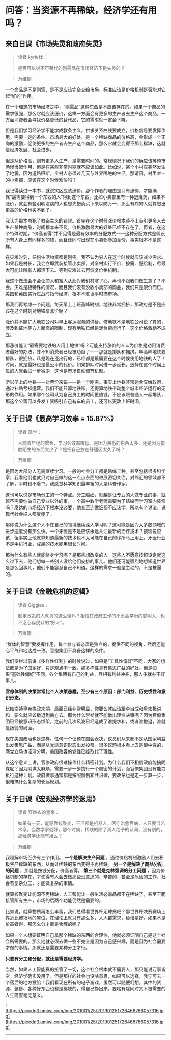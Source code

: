 # 问答：当资源不再稀缺，经济学还有用吗？

## 来自日课《市场失灵和政府失灵》

> 读者 kyrie杜：
> 
> 是否可以说不可替代的刚需品在市场经济下是失灵的？

> 万维钢

一个商品是不是刚需、是不是应该完全交给市场，标准应该是价格机制是否能对它起“好的”作用。

在一个理想的市场经济之中，“刚需品”这种东西是不应该存在的。如果一个商品的需求很强，那么它就应该涨价，这样一方面会有更多的生产者去生产这个商品，一方面消费者会寻找价格更低的替代品，它的需求就一定会下降。

但是我们学习经济学不能学成教条主义。供求关系曲线要成立，价格信号要发挥作用，需要一定的条件。市场最大的好处，是一个稀缺商品的价格高，会形成一个正向的激励，促使更多的生产者去生产这个商品，那么它就会变得不那么稀缺，这就是经济发展、社会进步。

但是从价格高，到有更多人生产，是需要时间的。常规情况下我们的确应该等待市场慢慢起作用，但是在某些非常时期就不应该如此。比如说，某个小村庄突然发生了地震，因为道路阻断，全村人必须过几天与外界隔绝的生活。那请问，村里唯一的小卖部，应该在这个时候涨价吗？

我记得读过一本书，就说灾区应该涨价。那个作者的理由是只有涨价，才能确保“最需要得到一个东西的人”得到这个东西。比如小卖部里有一种退烧药，如果不涨价，就会有些明明没病的人也想先把药买下来以防万一，那么有病的人就算想出更高的价格也买不到了。

我认为那本书犯了教条主义的错误。首先在这个时候涨价根本谈不上吸引更多人去生产某种商品，时间根本来不及，价格激励最大的好处已经不存在了。再者，在这个特殊时期，“价高者得”并不见得是最有效率的分配方式——这种分配方式是假设所有人身上有同样多的钱，而且还同时出现在小卖部参加竞价，事实根本不是这样。

在灾难时刻，任何生活物资都是刚需。我不认为穷人在这个时候就应该减少需求。如果我是村长，我会立即武装接管小卖部，对全村实行平价、按需、配给制，尽最大可能让所有人都活下去。等到灾难过去再恢复价格机制。

我这个做法会不会让商人和富人从此对我们村寒了心，再也不跟我们做生意了？不会。灾难是极特殊的情况，而且我们没有没收小卖部的商品，我们只是限价而已。美国和英国实行过战时指令经济，根本不耽误平时搞市场。

那我们再考虑一个问题，每天早上上班高峰时刻，地铁非常拥挤，那政府是不是应该在这个时刻对地铁票涨价呢？

涨价并不能扩大地铁公司对早上客运服务的供给。修地铁不是地铁公司说了算的，涉及到征地等方方面面的限制，现有地铁已经是满负荷运行了。这个价格激励不成立。

那涨价能让“最需要地铁的人用上地铁”吗？可能支持涨价的人认为价格是劝阻消费者最好的办法，殊不知消费者已经被劝阻了——那就是排队和拥挤。早高峰地铁要排队，很拥挤，凡是现在还出行的，已经都是最需要在这个时候使用地铁的人了！时间，就是最好也是最公平的代价。如果排队时间进一步延长，选择在这个时候上班的人就会进一步减少，这也是市场自动调节机制。

所以早上的地铁——对票价来说——是一个刚需。事实上地铁非常适合交给政府、通过补贴亏损运营。我们不能只算地铁账，还得算地铁带动整个城市经济运行的无形的作用。如果哪个公司认为自己员工的时间更值钱，不应该跟普通人一起排队，那这个公司可以多发工资吸引自己有车的员工，还可以更改上班时间。

## 关于日课《最高学习效率 = 15.87%》

> 读者 皓学：
> 
> 人随着年纪的增长，学习会效率降低。是因为熟悉的东西太多，还是因为接触陌生的东西太少了？是把自己放在舒适区太久了吗？

> 万维钢

是因为大部分人无需继续学习。一般的社会分工都是熟练工种。甚至包括很多科学家，我看他们也就只对自己做的这一点点东西的进展密切关注，对邻近的领域都不了解，平时也不看书。我感觉科学知识最丰富的人是科普作家。

这也可以说是市场分工的一个特点。分工越细，就越是让专业的人做专业的事，就越不需要你做自己专业以外的事。一个高中数学老师需要为了结婚而学习室内装修吗？发达的市场经济下根本没必要，他甚至连做饭都不应该学。所以有个说法，说现代社会把人都变傻了。

那你说为什么这个人不在自己的领域继续深入学习呢？这可能是因为大多数领域的进步速度没有那么快。一个牙医是不是应该永远关注最新的治疗技术？按理说应该，但事实上他就算知道最新的技术也不太可能在自己的诊所马上用上。牙医行业不是手机行业，成熟的技术能用很长时间。

那为什么有些人就能终身学习呢？是那些想改变的人。这些人不愿意按照设定就这么过下去，他们想做一些别人没给他们安排的事儿。他们还可能强烈地想知道世界是怎么回事儿，他们不能容忍自己不知道。这样的需求一般是主动的，不是被逼的。

## 关于日课《金融危机的逻辑》

> 读者 Giggles：
> 
> 制定政策的人就真的这么傻吗？相信在政府工作的不乏高学历的聪明人，也不乏心存民众的“好人”。

> 万维钢

“群体的智慧”要发挥作用，每个参与者必须是独立的，提供不同的视角，然后还能心平气和地达成一致。官僚集团不具备这样的条件。

我们专栏以前讲《多样性红利》的时候说过，如果是“工具性偏好”不同，大家的想法都是为了国家好，只是观点不一致，那多样性具有集思广益的好处。但是如果“基础性偏好”不同，各个集团有自己的利益，互相有利益冲突，那人多就办不好事儿。

 **官僚体制的决策常常比个人决策愚蠢，至少有三个原因：部门利益、历史惯性和意识形态。**

比如崇祯皇帝执政末期，局面已经非常明显，你要么就应该跟李自成和皇太极讲和，要么就应该撤退到南方去。那为什么崇祯就不能做出理性决策呢？因为官僚集团已经被意识形态绑架，之前的几次风波已经造成了谁提求和，或者谁撤退，谁就是叛徒的局面。

现在美国政治也是这样。任何一个议题在国会表决，议员们从来都不是从国家利益出发集思广益，而是从党派意识形态出发投票。很多议题根本看上去是很中性的，两党立场也泾渭分明。美国政客的党性已经取代了理性。

从这个意义上讲，官僚政府很难操作什么精密计划。为什么我们不相信政府能搞阴谋呢？因为阴谋太麻烦，需要一步一步执行一个周密的计划，而官僚集团没有能力执行这种计划。政府做事通常都是按照惯例和共识做，要改革也是走一步算一步，很难搞什么复杂的长远规划。

## 关于日课《宏观经济学的迷思》

> 读者 穿新衣的皇帝：
> 
> 如果有一天，能源靠核聚变，干活都是机器人，医疗治愈百病，人只要当艺术家，当数学家就好，那个时候，稀缺的除了真人给予的认同，没有别的，那经济学还能有用么？

> 万维钢

我理解市场至少有三个作用。 **一个是解决生产问题** ，通过价格机制激励人们去积极生产稀缺的东西，从而让稀缺的东西变得不再稀缺。 **另一个是解决了商品分配的问题** ，那就是按钱分配，价高者得。 **第三个就是克林强调的分工问题** ，因为价格机制的存在，才使得有人会去做那些没意思的、辛苦的，甚至是危险的工作，社会有复杂分工，才能做复杂的事情。

就算核聚变让能源不再稀缺，人工智能让一般生活必需品都不在稀缺了，甚至干脆接管所有生产，市场的后两个功能仍然是需要的。

比如说，就算物质再怎么丰富，我们总得看世界杯足球赛吧？那世界杯决赛赛场上靠近比赛场地的座位，在理论上就只有那么多，人人都需求，给谁是好。如果不是价高者得，那怎么分才能是合理的呢？

如果一个人想要证明自己拿那个稀缺的东西的合理性，他就必须证明自己是这个社会所需要的。那么他就必须去做一些不完全是因为自己感兴趣，而是因为社会需要才做的事情。那就还是需要某种分工才行。

 **只要有分工和分配，就还是需要经济学。**

当然，如果人工智能真的接管了一切，这个社会根本就不需要人，那只能说万事皆空，经济学确实没用了。但是那样的社会也没啥意思，如果可以选择，我宁可去一个落后的地方投胎！我们看现在所有的电子游戏，虽然可以随便幻想，其中的资源、装备、各种好东西也都是稀缺的，得自己挣出来。要啥有啥同时又不被需要的人生简直毫无意义。

![https://piccdn3.umiwi.com/img/201901/25/201901251726466766057316.jpg](https://piccdn3.umiwi.com/img/201901/25/201901251726466766057316.jpg)

---
